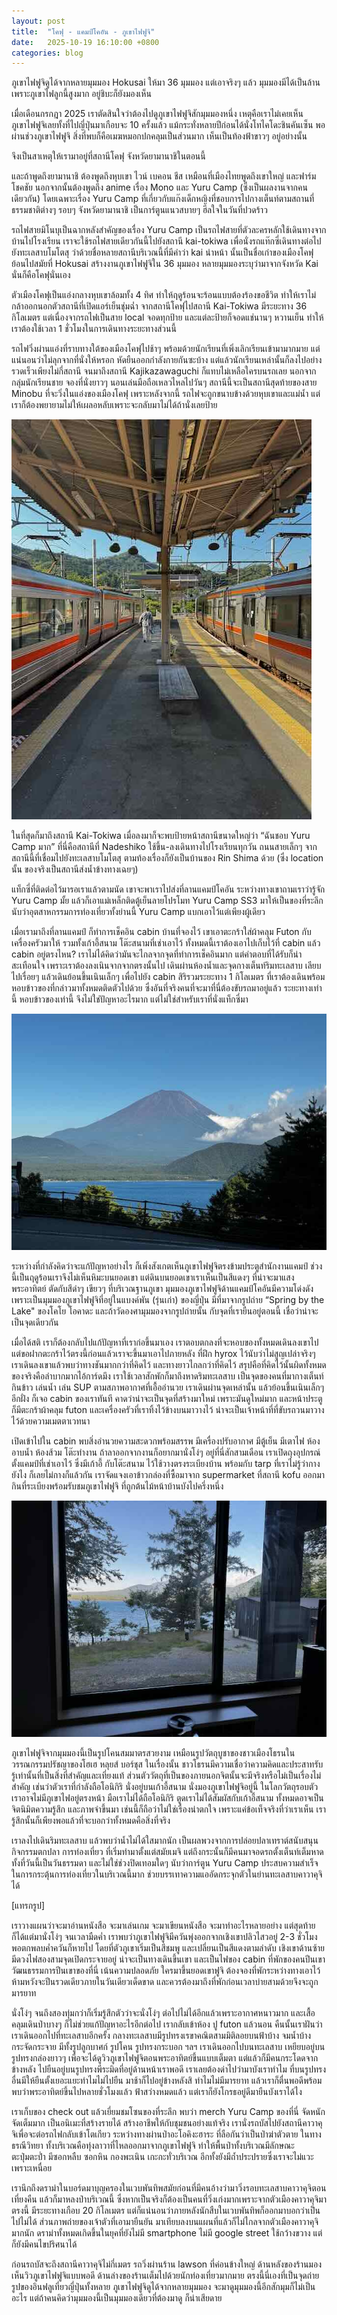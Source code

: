 ```yaml
---
layout: post
title:  "โคฟุ - แคมป์โคอัน - ภูเขาไฟฟูจิ"
date:   2025-10-19 16:10:00 +0800
categories: blog
---
```


ภูเขาไฟฟูจิดูได้จากหลายมุมมอง  Hokusai ให้มา 36 มุมมอง แต่เอาจริงๆ แล้ว มุมมองมีได้เป็นล้านเพราะภูเขาไฟลูกนี้สูงมาก อยู่ชิบะก็ยังมองเห็น

เมื่อเดือนกรกฎา 2025 เราตัดสินใจว่าต้องไปดูภูเขาไฟฟูจิสักมุมมองหนึ่ง เหตุคือเราไม่เคยเห็นภูเขาไฟฟูจิเลยทั้งที่ไปญี่ปุ่นมาเกือบจะ 10 ครั้งแล้ว แม้กระทั่งหลายปีก่อนได้นั่งโทไคโดะชินคันเซ็น พอผ่านช่วงภูเขาไฟฟูจิ สิ่งที่พบก็คือเมฆหมอกปกคลุมเป็นส่วนมาก เห็นเป็นท้องฟ้าขาวๆ อยู่อย่างนั้น 

จึงเป็นสาเหตุให้เรามาอยู่ที่สถานีโคฟุ จังหวัดยามานาชิในตอนนี้

และถ้าพูดถึงยามานาชิ ต้องพูดถึงหุบเขา ไวน์ เบคอน ชีส เหมือนที่เมืองไทยพูดถึงเขาใหญ่ และฟาร์มโชคชัย นอกจากนั้นต้องพูดถึง anime เรื่อง Mono และ Yuru Camp (ซึ่งเป็นผลงานจากคนเดียวกัน) โดยเฉพาะเรื่อง Yuru Camp ที่เกี่ยวกับแก๊งเด็กหญิงที่ชอบการไปกางเต็นท์ตามสถานที่ธรรมชาติต่างๆ รอบๆ จังหวัดยามานาชิ เป็นการ์ตูนแนวสบายๆ ฮีลใจในวันที่ปวดร้าว

รถไฟสายมิโนบุเป็นฉากหลังสำคัญของเรื่อง Yuru Camp เป็นรถไฟสายที่ตัวละครหลักใช้เดินทางจากบ้านไปโรงเรียน  เราจะใช้รถไฟสายเดียวกันนี้ไปยังสถานี kai-tokiwa เพื่อนั่งรถแท๊กซี่เดินทางต่อไปยังทะเลสาบโมโตสุ ว่าด้วยชื่อหลายสถานีบริเวณนี้ที่มีคำว่า kai นำหน้า นั้นเป็นชื่อเก่าของเมืองโคฟุ ย้อนไปสมัยที่ Hokusai สร้างงานภูเขาไฟฟูจิใน 36 มุมมอง หลายมุมมองระบุว่ามาจากจังหวัด Kai นั่นก็คือโคฟุนั่นเอง

ตัวเมืองโคฟุเป็นแอ่งกลางหุบเขาล้อมทั้ง 4 ทิศ ทำให้ฤดูร้อนจะร้อนแบบต้องร้องขอชีวิต ทำให้เราไม่กล้าออกนอกตัวสถานีที่เปิดแอร์เย็นชุ่มฉ่ำ จากสถานีโคฟุไปสถานี Kai-Tokiwa มีระยะทาง 36 กิโลเมตร แต่เนื่องจากรถไฟเป็นสาย local จอดทุกป้าย และแต่ละป้ายก็จอดแช่นานๆ หวานเย็น ทำให้เราต้องใช้เวลา 1 ชั่วโมงในการเดินทางระยะทางส่วนนี้

รถไฟวิ่งผ่านแอ่งที่ราบทางใต้ของเมืองโคฟุไปช้าๆ พร้อมด้วยนักเรียนที่เพิ่งเลิกเรียนเข้ามามากมาย แต่แน่นอนว่าไม่ลุกจากที่นั่งให้หรอก หัดยืนออกกำลังกายกันซะบ้าง  แต่แล้วนักเรียนเหล่านั้นก็ลงไปอย่างรวดเร็วเพียงไม่กี่สถานี จนมาถึงสถานี Kajikazawaguchi ก็แทบไม่เหลือใครบนรถเลย นอกจากกลุ่มนักเรียนชาย จองที่นั่งยาวๆ นอนเล่นมือถือเหลวไหลไปวันๆ สถานีนี้จะเป็นสถานีสุดท้ายของสาย Minobu ที่จะวิ่งในแอ่งของเมืองโคฟุ เพราะหลังจากนี้ รถไฟจะถูกขนาบข้างด้วยหุบเขาและแม่น้ำ แต่เราก็ต้องพยายามไม่ให้เผลอหลับเพราะจะกลับมาไม่ได้ถ้านั่งเลยป้าย

![kai-tokiwa station](/assets/images/20251019_kaitokiwastn.jpeg)

ในที่สุดก็มาถึงสถานี Kai-Tokiwa เมื่อลงมาก็จะพบป้ายหน้าสถานีขนาดใหญ่ว่า “ฉันชอบ Yuru Camp มาก” ที่นี่คือสถานีที่ Nadeshiko ใช้ขึ้น-ลงเดินทางไปโรงเรียนทุกวัน ถนนสายเล็กๆ จากสถานีนี้ที่เชื่อมไปยังทะเลสาบโมโตสุ ตามท้องเรื่องก็ยังเป็นบ้านของ Rin Shima ด้วย (ซึ่ง location นั้น ของจริงเป็นสถานีส่งน้ำข้างทางเฉยๆ)

แท็กซี่ที่ติดต่อไว้มารอเราแล้วตามนัด เขาจะพาเราไปส่งที่ลานแคมป์โคอัน  ระหว่างทางเขาถามเราว่ารู้จัก Yuru Camp มั้ย แล้วก็เอาแม่เหล็กติดตู้เย็นลายโปรโมท Yuru Camp SS3 มาให้เป็นของที่ระลึก นับว่าอุตสาหกรรมการท่องเที่ยวทั้งย่านนี้ Yuru Camp แบกเอาไว้แต่เพียงผู้เดียว

เมื่อเรามาถึงที่ลานแคมป์ ก็ทำการเช็คอิน cabin บ้านที่จองไว้ เขาเอาตะกร้าใส่ผ้าคลุม Futon กับเครื่องครัวมาให้ รวมทั้งเก้าอี้สนาม โต๊ะสนามที่เช่าเอาไว้ ทั้งหมดนี้เราต้องเอาไปเก็บไว้ที่ cabin  แล้ว cabin อยู่ตรงไหน? เราไม่ได้คิดว่ามันจะไกลจากจุดที่ทำการเช็คอินมาก  แต่คำตอบที่ได้รับก็น่าสะเทือนใจ เพราะเราต้องลงเนินจากจากตรงนั้นไป เดินผ่านห้องน้ำและจุดกางเต็นท์ริมทะเลสาบ เลียบไปเรื่อยๆ แล้วเดินย้อนขึ้นเนินเล็กๆ เพื่อไปยัง cabin สิริรวมระยะทาง 1 กิโลเมตร ที่เราต้องเดินพร้อมหอบข้าวของที่กล่าวมาทั้งหมดติดตัวไปด้วย ซึ่งอันที่จริงคนที่จะมาที่นี่ต้องขับรถมาอยู่แล้ว ระยะทางเท่านี้ หอบข้าวของเท่านี้ จึงไม่ใช่ปัญหาอะไรมาก แต่ไม่ใช่สำหรับเราที่นั่งแท็กซี่มา

![fuji in front of kouan camp office](/assets/images/20251019_fujiatmotosu.jpeg)

ระหว่างที่กำลังคิดว่าจะแก้ปัญหาอย่างไร ก็เพิ่งสังเกตเห็นภูเขาไฟฟูจิตรงข้ามประตูสำนักงานแคมป์ ช่วงนี้เป็นฤดูร้อนเราจึงไม่เห็นหิมะบนยอดเขา แต่ดินบนยอดเขาเราเห็นเป็นสีแดงๆ ที่น่าจะมาแสงพระอาทิตย์ ตัดกับสีดำๆ เขียวๆ ที่บริเวณฐานภูเขา มุมมองภูเขาไฟฟูจิด้านแคมป์โคอันมีความโด่งดังเพราะเป็นมุมมองภูเขาไฟฟูจิที่อยู่ในแบงค์พัน (รุ่นเก่า) ของญี่ปุ่น มีที่มาจากรูปถ่าย “Spring by the Lake" ของโคโย โอคาดะ และถ้าวัดองศามุมมองจากรูปถ่ายนั้น กับจุดที่เรายืนอยู่ตอนนี้ เชื่อว่าน่าจะเป็นจุดเดียวกัน

เมื่อได้สติ เราก็ต้องกลับไปแก้ปัญหาที่เราก่อขึ้นมาเอง เราตอบตกลงที่จะหอบของทั้งหมดเดินลงเขาไป แต่ขอฝากตะกร้าไว้ตรงนี้ก่อนแล้วเราจะขึ้นมาเอาไปภายหลัง  ที่ฝึก hyrox ไว้นับว่าไม่สูญเปล่าจริงๆ  เราเดินลงเขาแล้วพบว่าทางชันมากกว่าที่คิดไว้ และทางยาวไกลกว่าที่คิดไว้ สรุปคือที่คิดไว้นั้นผิดทั้งหมด ของจริงคือลำบากมากไอ้การ์ดมึง   เราใช้เวลาสักพักก็มาถึงหาดริมทะเลสาบ เป็นจุดของคนที่มากางเต็นท์ กินข้าว เล่นน้ำ เล่น SUP ตามสภาพอากาศที่เอื้ออำนวย  เราเดินผ่านจุดเหล่านั้น แล้วย้อนขึ้นเนินเล็กๆ อีกฝั่ง ก็เจอ cabin ของเราทันที  คาดว่าน่าจะเป็นจุดที่สร้างมาใหม่ เพราะมันดูใหม่มาก และหน้าประตูก็มีตะกร้าผ้าคลุม futon และเครื่องครัวที่เราทิ้งไว้ข้างบนมาวางไว้ น่าจะเป็นเจ้าหน้าที่ที่ขับรถวนมาวางไว้ด้วยความเมตตาเวทนา 

เปิดเข้าไปใน cabin พบสิ่งอำนวยความสะดวกพร้อมสรรพ มีเครื่องปรับอากาศ มีตู้เย็น มีเตาไฟ ห้องอาบน้ำ ห้องส้วม โต๊ะทำงาน  ถ้าลาออกจากงานก็อยากมานั่งโง่ๆ อยู่ที่นี่สักสามเดือน  เราเปิดถุงอุปกรณ์ตั้งแคมป์ที่เช่าเอาไว้ ซึ่งมีเก้าอี้ กับโต๊ะสนาม ไว้ใช้วางตรงระเบียงบ้าน พร้อมกับ tarp ที่เราไม่รู้ว่ากางยังไง ก็เลยไม่กางก็แล้วกัน เราจัดแจงเอาข้าวกล่องที่ซื้อมาจาก supermarket ที่สถานี kofu ออกมากินที่ระเบียงพร้อมรับชมภูเขาไฟฟูจิ ที่ถูกต้นไม้หน้าบ้านบังไปครึ่งหนึ่ง

![view from the cabin](/assets/images/20251019_thecabin.jpeg)

ภูเขาไฟฟูจิจากมุมมองนี้เป็นรูปโคนสมมาตรสวยงาม เหมือนรูปวัตถุบูชาของชาวเมืองโธรนในวรรณกรรมปรัชญาของโฮเฮ หลุยส์ บอร์ชุส  ในเรื่องนั้น ชาวโธรนมีความเชื่อว่าความคิดและประสาทรับรู้เท่านั้นที่เป็นสิ่งที่สำคัญและเที่ยงแท้ ส่วนตัววัตถุที่เป็นของภายนอกจิตนั้นจะมีจริงหรือไม่เป็นเรื่องไม่สำคัญ เช่นว่าตัวเราที่กำลังถือโอนิกิริ นั่งอยู่บนเก้าอี้สนาม นั่งมองภูเขาไฟฟูจิอยู่นี้ ในโลกวัตถุรอบตัวเราอาจไม่มีภูเขาไฟอยู่ตรงหน้า มือเราไม่ได้ถือโอนิกิริ ตูดเราไม่ได้สัมผัสกับเก้าอี้สนาม ทั้งหมดอาจเป็นจิตนิมิตความรู้สึก และภาพจำขึ้นมา เช่นนี้ก็ถือว่าไม่ใช่เรื่องน่าตกใจ เพราะแค่ข้อเท็จจริงที่ว่าเราเห็น เรารู้สึกนั้นก็เพียงพอแล้วที่จะบอกว่าทั้งหมดคือสิ่งที่จริง

เราลงไปเดินริมทะเลสาบ แล้วพบว่าน้ำไม่ได้ใสมากนัก เป็นผลพวงจากการปล่อยปลาเทราต์สนับสนุนกิจกรรมตกปลา การท่องเที่ยว ที่เริ่มทำมาตั้งแต่สมัยเมจิ  แต่ถึงกระนั้นก็มีคนมาจอดรถตั้งเต็นท์เต็มหาดทั้งที่วันนี้เป็นวันธรรมดา และไม่ใช่ช่วงปิดเทอมใดๆ นับว่าการ์ตูน Yuru Camp ประสบความสำเร็จในการกระตุ้นการท่องเที่ยวในบริเวณนี้มาก ช่วยบรรเทาความแออัดกระจุกตัวในย่านทะเลสาบคาวาคุจิได้

[แทรกรูป]

เราวางแผนว่าจะมาอ่านหนังสือ จะมาเล่นเกม จะมาเขียนหนังสือ จะมาทำอะไรหลายอย่าง แต่สุดท้ายก็ได้แต่มานั่งโง่ๆ จนเวลามืดค่ำ เราพบว่าภูเขาไฟฟูจิมีควันพุ่งออกจากเชิงเขาปลิวไสวอยู่ 2-3 ชั่วโมง พอตกพลบค่ำควันก็หายไป โดยที่ตัวภูเขาเริ่มเป็นสีชมพู และเปลี่ยนเป็นสีแดงตามลำดับ เชิงเขาด้านซ้ายมีดวงไฟสองสามจุดเปิดกระจายอยู่ น่าจะเป็นทางเดินขึ้นเขา และเป็นไฟของ cabin ที่พักของคนปีนเขา  วัฒนธรรมการปีนเขาของที่นี่ เน้นความปลอดภัย ใครมาขึ้นยอดเขาฟูจิ ต้องจองที่พักระหว่างทางเอาไว้ ห้ามหวังจะปีนรวดเดียวภายในวันเดียวเด็ดขาด และควรต้องมาถึงที่พักก่อนเวลาบ่ายสามด้วยจึงจะถูกมารยาท

นั่งโง่ๆ จนถึงสองทุ่มกว่าก็เริ่มรู้สึกตัวว่าจะนั่งโง่ๆ ต่อไปไม่ได้อีกแล้วเพราะอากาศหนาวมาก และเสื้อคลุมเดินป่าบางๆ ก็ไม่ช่วยแก้ปัญหาอะไรอีกต่อไป  เรากลับเข้าห้อง ปู futon แล้วนอน  คืนนั้นเราฝันว่าเราเดินออกไปที่ทะเลสาบอีกครั้ง กลางทะเลสาบมีรูปทรงเรขาคณิตสามมิติลอยบนฟ้าบ้าง จมน้ำบ้าง กระจัดกระจาย มีทั้งรูปลูกบาศก์ รูปโคน รูปทรงกระบอก ฯลฯ  เราเดินออกไปบนทะเลสาบ เหยียบอยู่บนรูปทรงกล่องยาวๆ เพื่อจะได้ดูวิวภูเขาไฟฟูจิตอนพระอาทิตย์ขึ้นแบบเต็มตา  แต่แล้วก็มีคนกระโดดจากข้างหลัง ไปยืนอยู่บนรูปทรงพีระมิดที่อยู่ด้านหน้าเราพอดี เราเลยต้องด่าไปว่ามาบังเราทำไม ที่บนรูปทรงอื่นมีให้ยืนตั้งเยอะแยะทำไมไม่ไปยืน มาช้าก็ไปอยู่ข้างหลังสิ ทำไมไม่มีมารยาท แล้วเราก็ตื่นพอดีพร้อมพบว่าพระอาทิตย์ขึ้นไปหลายชั่วโมงแล้ว ฟ้าสว่างหมดแล้ว แต่เราก็ยังโกรธอยู่ดีมายืนบังเราได้ไง

เราเก็บของ check out แล้วเยี่ยมชมโซนของที่ระลึก พบว่า merch Yuru Camp ของที่นี่ จัดหนักจัดเต็มมาก เป็นอนิเมะที่สร้างรายได้ สร้างอาชีพให้กับชุมชนอย่างแท้จริง  เรานั่งรถบัสไปยังสถานีคาวาคุจิเพื่อจะต่อรถไฟกลับเข้าโตเกียว ระหว่างทางผ่านป่าอะโอคิงะฮาระ ที่ลือกันว่าเป็นป่าฆ่าตัวตาย ในทางธรณีวิทยา ทั้งบริเวณคือทุ่งลาวาที่ไหลออกมาจากภูเขาไฟฟูจิ ทำให้พื้นป่าทั้งบริเวณมีลักษณะตะปุ่มตะป่ำ มีซอกหลืบ ซอกหิน กองพะเนิน เกะกะทั่วบริเวณ อีกทั้งยังมีถ้ำประปรายซึ่งเราจะไม่แวะเพราะเหนื่อย

เรานึกถึงดราม่าในบอร์ดมาบุญครองในเวบพันทิพสมัยก่อนที่มีคนอ้างว่ามาวิ่งรอบทะเลสาบคาวาคุจิตอนเที่ยงคืน แล้วก็มาหลงป่าบริเวณนี้ ซึ่งหากเป็นจริงก็ต้องเป็นคนที่วิ่งเก่งมากเพราะจากตัวเมืองคาวาคุจิมาตรงนี้ มีระยะทางเกือบ 20 กิโลเมตร  แต่ก็แน่นอนว่าภายหลังนักสืบในเวบพันทิพก็ออกมาบอกว่าเป็นไปไม่ได้ ส่วนภาพถ่ายของเจ้าตัวที่เอามายืนยัน มาเทียบลงบนแผนที่แล้วก็ไม่ไกลจากตัวเมืองคาวาคุจิมากนัก ดราม่าทั้งหมดเกิดขึ้นในยุคที่ยังไม่มี smartphone ไม่มี google street ใช้กว้างขวาง แต่ก็ยังมีคนไขปริศนาได้

ก่อนรถบัสจะถึงสถานีคาวาคุจิไม่กี่เมตร รถวิ่งผ่านร้าน lawson ที่ค่อนข้างใหญ่ ด้านหลังของร้านมองเห็นวิวภูเขาไฟฟูจิแบบพอดี ด้านล่างของร้านเต็มไปด้วยนักท่องเที่ยวมากมาย ตรงนี้นี่เองที่เป็นจุดถ่ายรูปของอินฟลูเที่ยวญี่ปุ่นทั้งหลาย  ภูเขาไฟฟูจิดูได้จากหลายมุมมอง จะมาดูมุมมองนี้อีกสักมุมก็ไม่เป็นอะไร  แต่ถ้าคนคิดว่ามุมมองนี้เป็นมุมมองเดียวที่ต้องมาดู ก็น่าเสียดาย